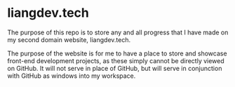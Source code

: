 # liangdev.tech


The purpose of this repo is to store any and all progress that I have made on my 
second domain website, liangdev.tech. 

The purpose of the website is for me to have a place to store and showcase 
front-end development projects, as these simply cannot be directly viewed on 
GitHub. It will not serve in place of GitHub, but will serve in conjunction with 
GitHub as windows into my workspace. 
